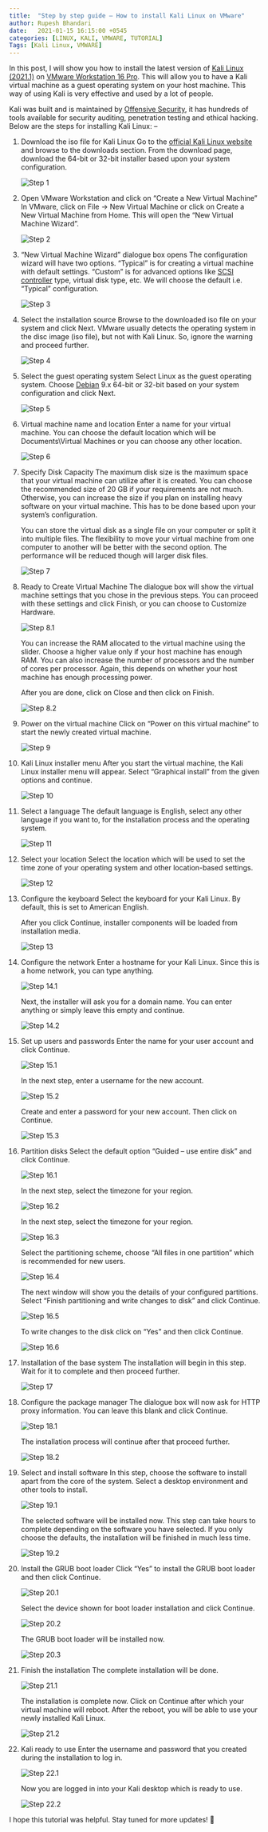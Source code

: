 ```yaml
---
title:  "Step by step guide – How to install Kali Linux on VMware"
author: Rupesh Bhandari
date:   2021-01-15 16:15:00 +0545
categories: [LINUX, KALI, VMWARE, TUTORIAL] 
Tags: [Kali Linux, VMWARE] 
---
```


In this post, I will show you how to install the latest version of [Kali Linux (2021.1)](https://www.kali.org/blog/kali-linux-2021-1-release/) on [VMware Workstation 16 Pro](https://en.wikipedia.org/wiki/VMware_Workstation). This will allow you to have a Kali virtual machine as a guest operating system on your host machine. This way of using Kali is very effective and used by a lot of people. 

Kali was built and is maintained by [Offensive Security](https://www.offensive-security.com/), it has hundreds of tools available for security auditing, penetration testing and ethical hacking. Below are the steps for installing Kali Linux: –

1. Download the iso file for Kali Linux
    Go to the [official Kali Linux website](https://www.kali.org/downloads/) and browse to the downloads section. From the download page, download the 64-bit or 32-bit installer based upon your system configuration.

    ![Step 1](/assets/img/kalionvm/1.jpg)

2. Open VMware Workstation and click on “Create a New Virtual Machine”
    In VMware, click on File -> New Virtual Machine or click on Create a New Virtual Machine from Home. This will open the “New Virtual Machine Wizard”.

    ![Step 2](/assets/img/kalionvm/2.png)

3. “New Virtual Machine Wizard” dialogue box opens
    The configuration wizard will have two options. “Typical” is for creating a virtual machine with default settings. “Custom” is for advanced options like [SCSI controller](https://en.wikipedia.org/wiki/SCSI) type, virtual disk type, etc. We will choose the default i.e. “Typical” configuration.

    ![Step 3](/assets/img/kalionvm/3.jpg)

4. Select the installation source
    Browse to the downloaded iso file on your system and click Next. VMware usually detects the operating system in the disc image (iso file), but not with Kali Linux. So, ignore the warning and proceed further.

    ![Step 4](/assets/img/kalionvm/4.jpg)

5. Select the guest operating system
    Select Linux as the guest operating system. Choose [Debian](https://www.debian.org/) 9.x 64-bit or 32-bit based on your system configuration and click Next. 

    ![Step 5](/assets/img/kalionvm/5.jpg)

6. Virtual machine name and location
    Enter a name for your virtual machine. You can choose the default location which will be Documents\Virtual Machines or you can choose any other location. 

    ![Step 6](/assets/img/kalionvm/6.jpg)

7. Specify Disk Capacity
    The maximum disk size is the maximum space that your virtual machine can utilize after it is created. You can choose the recommended size of 20 GB if your requirements are not much. Otherwise, you can increase the size if you plan on installing heavy software on your virtual machine. This has to be done based upon your system’s configuration. 

    You can store the virtual disk as a single file on your computer or split it into multiple files. The flexibility to move your virtual machine from one computer to another will be better with the second option. The performance will be reduced though will larger disk files. 

    ![Step 7](/assets/img/kalionvm/7.jpg)

8. Ready to Create Virtual Machine
    The dialogue box will show the virtual machine settings that you chose in the previous steps. You can proceed with these settings and click Finish, or you can choose to Customize Hardware. 

    ![Step 8.1](/assets/img/kalionvm/8.1.jpg)

    You can increase the RAM allocated to the virtual machine using the slider. Choose a higher value only if your host machine has enough RAM. You can also increase the number of processors and the number of cores per processor. Again, this depends on whether your host machine has enough processing power. 

    After you are done, click on Close and then click on Finish.

    ![Step 8.2](/assets/img/kalionvm/8.2.jpg)

9. Power on the virtual machine
    Click on “Power on this virtual machine” to start the newly created virtual machine.

    ![Step 9](/assets/img/kalionvm/9.jpg)

10. Kali Linux installer menu
    After you start the virtual machine, the Kali Linux installer menu will appear. Select “Graphical install” from the given options and continue. 

    ![Step 10](/assets/img/kalionvm/10.jpg)

11. Select a language
    The default language is English, select any other language if you want to, for the installation process and the operating system.

    ![Step 11](/assets/img/kalionvm/11.jpg)

12. Select your location
    Select the location which will be used to set the time zone of your operating system and other location-based settings. 

    ![Step 12](/assets/img/kalionvm/12.jpg)

13. Configure the keyboard
    Select the keyboard for your Kali Linux. By default, this is set to American English. 

    After you click Continue, installer components will be loaded from installation media. 

    ![Step 13](/assets/img/kalionvm/13.jpg)

14. Configure the network
    Enter a hostname for your Kali Linux. Since this is a home network, you can type anything. 

    ![Step 14.1](/assets/img/kalionvm/14.1.jpg)

    Next, the installer will ask you for a domain name. You can enter anything or simply leave this empty and continue. 

    ![Step 14.2](/assets/img/kalionvm/14.2.jpg)

15. Set up users and passwords
    Enter the name for your user account and click Continue. 

    ![Step 15.1](/assets/img/kalionvm/15.1.jpg)

    In the next step, enter a username for the new account. 

    ![Step 15.2](/assets/img/kalionvm/15.2.jpg)

    Create and enter a password for your new account. Then click on Continue. 

    ![Step 15.3](/assets/img/kalionvm/15.3.jpg)

16. Partition disks
    Select the default option “Guided – use entire disk” and click Continue. 

    ![Step 16.1](/assets/img/kalionvm/16.1.jpg)

    In the next step, select the timezone for your region. 

    ![Step 16.2](/assets/img/kalionvm/16.2.jpg)

    In the next step, select the timezone for your region. 

    ![Step 16.3](/assets/img/kalionvm/16.3.jpg)

    Select the partitioning scheme, choose “All files in one partition” which is recommended for new users. 

    ![Step 16.4](/assets/img/kalionvm/16.4.jpg)

    The next window will show you the details of your configured partitions. Select “Finish partitioning and write changes to disk” and click Continue. 

    ![Step 16.5](/assets/img/kalionvm/16.5.jpg)

    To write changes to the disk click on “Yes” and then click Continue.

    ![Step 16.6](/assets/img/kalionvm/16.6.jpg)

17. Installation of the base system
    The installation will begin in this step. Wait for it to complete and then proceed further. 

    ![Step 17](/assets/img/kalionvm/17.jpg)

18. Configure the package manager
    The dialogue box will now ask for HTTP proxy information. You can leave this blank and click Continue.

    ![Step 18.1](/assets/img/kalionvm/18.1.jpg)

    The installation process will continue after that proceed further. 

    ![Step 18.2](/assets/img/kalionvm/18.2.jpg)

19. Select and install software
    In this step, choose the software to install apart from the core of the system. Select a desktop environment and other tools to install. 

    ![Step 19.1](/assets/img/kalionvm/19.1.jpg)

    The selected software will be installed now. This step can take hours to complete depending on the software you have selected. If you only choose the defaults, the installation will be finished in much less time. 

    ![Step 19.2](/assets/img/kalionvm/19.2.jpg)

20. Install the GRUB boot loader
    Click “Yes” to install the GRUB boot loader and then click Continue.

    ![Step 20.1](/assets/img/kalionvm/20.1.jpg)

    Select the device shown for boot loader installation and click Continue.

    ![Step 20.2](/assets/img/kalionvm/20.2.jpg)

    The GRUB boot loader will be installed now.

    ![Step 20.3](/assets/img/kalionvm/20.3.jpg)

21. Finish the installation
    The complete installation will be done. 

    ![Step 21.1](/assets/img/kalionvm/21.1.jpg)

    The installation is complete now. Click on Continue after which your virtual machine will reboot. After the reboot, you will be able to use your newly installed Kali Linux. 

    ![Step 21.2](/assets/img/kalionvm/21.2.jpg)

22. Kali ready to use
    Enter the username and password that you created during the installation to log in.

    ![Step 22.1](/assets/img/kalionvm/22.1.jpg)

    Now you are logged in into your Kali desktop which is ready to use.

    ![Step 22.2](/assets/img/kalionvm/22.2.jpg)

I hope this tutorial was helpful. Stay tuned for more updates! 🙂







